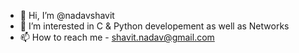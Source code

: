 - 👋 Hi, I’m @nadavshavit
- 👀 I’m interested in C & Python developement as well as Networks
- 📫 How to reach me - shavit.nadav@gmail.com
